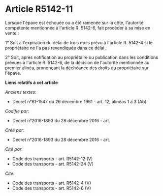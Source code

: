# Article R5142-11

Lorsque l'épave est échouée ou a été ramenée sur la côte, l'autorité compétente mentionnée à l'article R. 5142-6, fait
procéder à sa mise en vente : 

1° Soit à l'expiration du délai de trois mois prévu à l'article R. 5142-4 si le propriétaire ne l'a pas revendiquée dans ce
délai ; 

2° Soit, après notification au propriétaire ou publication dans les conditions prévues à l'article R. 5142-6, de la décision
de l'autorité mentionnée au premier alinéa, prononçant la déchéance des droits du propriétaire sur l'épave.

**Liens relatifs à cet article**

_Anciens textes_:

  - Décret n°61-1547 du 26 décembre 1961 - art. 12, alinéas 1 à 3 (Ab)

_Codifié par_:

  - Décret n°2016-1893 du 28 décembre 2016 - art.

_Créé par_:

  - Décret n°2016-1893 du 28 décembre 2016 - art.

_Cité par_:

  - Code des transports - art. R5142-12 (V)
  - Code des transports - art. R5142-24 (V)

_Cite_:

  - Code des transports - art. R5142-4 (V)
  - Code des transports - art. R5142-6 (V)
